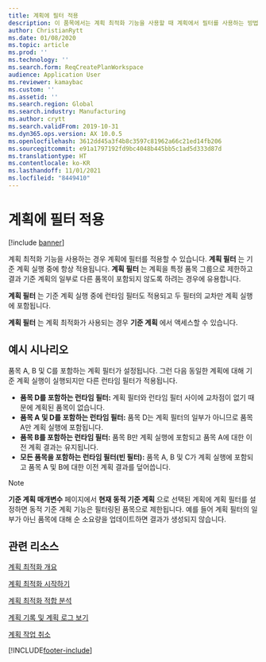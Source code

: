 ```yaml
---
title: 계획에 필터 적용
description: 이 품목에서는 계획 최적화 기능을 사용할 때 계획에서 필터를 사용하는 방법에 대해 설명합니다.
author: ChristianRytt
ms.date: 01/08/2020
ms.topic: article
ms.prod: ''
ms.technology: ''
ms.search.form: ReqCreatePlanWorkspace
audience: Application User
ms.reviewer: kamaybac
ms.custom: ''
ms.assetid: ''
ms.search.region: Global
ms.search.industry: Manufacturing
ms.author: crytt
ms.search.validFrom: 2019-10-31
ms.dyn365.ops.version: AX 10.0.5
ms.openlocfilehash: 3612dd45a3f4b8c3597c81962a66c21ed14fb206
ms.sourcegitcommit: e91a1797192fd9bc4048b445bb5c1ad5d333d87d
ms.translationtype: HT
ms.contentlocale: ko-KR
ms.lasthandoff: 11/01/2021
ms.locfileid: "8449410"
---
```

# <a name="apply-filters-to-a-plan"></a>계획에 필터 적용

[!include [banner](../../includes/banner.md)]

계획 최적화 기능을 사용하는 경우 계획에 필터를 적용할 수 있습니다. **계획 필터** 는 기준 계획 실행 중에 항상 적용됩니다. **계획 필터** 는 계획을 특정 품목 그룹으로 제한하고 결과 기준 계획의 일부로 다른 품목이 포함되지 않도록 하려는 경우에 유용합니다.

**계획 필터** 는 기준 계획 실행 중에 런타임 필터도 적용되고 두 필터의 교차만 계획 실행에 포함됩니다.

**계획 필터** 는 계획 최적화가 사용되는 경우 **기준 계획** 에서 액세스할 수 있습니다.

## <a name="example-scenario"></a>예시 시나리오

품목 A, B 및 C를 포함하는 계획 필터가 설정됩니다. 그런 다음 동일한 계획에 대해 기준 계획 실행이 실행되지만 다른 런타임 필터가 적용됩니다.

- **품목 D를 포함하는 런타임 필터:** 계획 필터와 런타임 필터 사이에 교차점이 없기 때문에 계획된 품목이 없습니다.
- **품목 A 및 D를 포함하는 런타임 필터:** 품목 D는 계획 필터의 일부가 아니므로 품목 A만 계획 실행에 포함됩니다.
- **품목 B를 포함하는 런타임 필터:** 품목 B만 계획 실행에 포함되고 품목 A에 대한 이전 계획 결과는 유지됩니다.
- **모든 품목을 포함하는 런타임 필터(빈 필터):** 품목 A, B 및 C가 계획 실행에 포함되고 품목 A 및 B에 대한 이전 계획 결과를 덮어씁니다.

> [!NOTE]
> **기준 계획 매개변수** 페이지에서 **현재 동적 기준 계획** 으로 선택된 계획에 계획 필터를 설정하면 동적 기준 계획 기능은 필터링된 품목으로 제한됩니다. 예를 들어 계획 필터의 일부가 아닌 품목에 대해 순 소요량을 업데이트하면 결과가 생성되지 않습니다.

## <a name="related-resources"></a>관련 리소스

[계획 최적화 개요](planning-optimization-overview.md)

[계획 최적화 시작하기](get-started.md)

[계획 최적화 적합 분석](planning-optimization-fit-analysis.md)

[계획 기록 및 계획 로그 보기](plan-history-logs.md)

[계획 작업 취소](cancel-planning-job.md)


[!INCLUDE[footer-include](../../../includes/footer-banner.md)]
